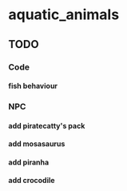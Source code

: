 # aquatic_animals

## TODO

### Code
#### fish behaviour

### NPC
#### add piratecatty's pack
#### add mosasaurus
#### add piranha
#### add crocodile
